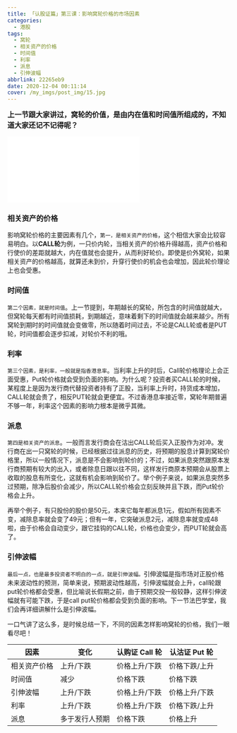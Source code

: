 ```yaml
---
title: 「认股证篇」第三课：影响窝轮价格的市场因素
categories:
  - 港股
tags:
  - 窝轮
  - 相关资产的价格
  - 时间值
  - 利率
  - 派息
  - 引伸波幅
abbrlink: 22265eb9
date: 2020-12-04 00:11:14
cover: /my_imgs/post_img/15.jpg
---
```


<b><font size=3>上一节跟大家讲过，窝轮的价值，是由**内在值**和**时间值**所组成的，不知道大家还记不记得呢？</font></b>

<div class="bilibili">
    <iframe src="//player.bilibili.com/player.html?aid=797797813&bvid=BV1cy4y167VS&cid=258320364&page=1" scrolling="no" border="0" frameborder="no" framespacing="0" allowfullscreen="true"> </iframe>
</div>

### 相关资产的价格

影响窝轮价格的主要因素有几个，`第一，是相关资产的价格`，这个相信大家会比较容易明白。以**CALL轮**为例，一只价内轮，当相关资产的价格升得越高，资产价格和行使价的差距就越大，内在值就也会提升，从而利好轮价。即使是价外窝轮，如果相关资产的价格越高，就算还未到价，升穿行使价的机会也会增加，因此轮价理论上也会受惠。

### 时间值

`第二个因素，就是时间值`。上一节提到，年期越长的窝轮，所包含的时间值就越大，但窝轮每天都有时间值损耗，到期越近，意味着剩下的时间值就会越来越少。所有窝轮到期时的时间值就会变做零，所以随着时间过去，不论是CALL轮或者是PUT轮，时间值都会逐步扣减，对轮价不利的哦。

### 利率

`第三个因素，是利率，一般就是指香港息率`。当利率上升的时后，Call轮价格理论上会正面受惠，Put轮价格就会受到负面的影响。为什么呢？投资者买CALL轮的时候，某程度上是因为发行商代替投资者持有了正股，当利率上升时，持货成本增加，CALL轮就会贵了，相反PUT轮就会更便宜。不过香港息率接近零，窝轮年期普遍不够一年，利率这个因素的影响力根本是微乎其微。

### 派息

`第四是相关资产的派息`。一般而言发行商会在沽出CALL轮后买入正股作为对冲。发行商在出一只窝轮的时候，已经根据过往派息的历史，将预期的股息计算到窝轮价格里，所以一般情况下，派息是不会影响到轮价的；不过，如果派息突然跟原本发行商预期有较大的出入，或者除息日跟以往不同，这样发行商原本预期会从股票上收取的股息有所变化，这就有机会影响到轮价了。举个例子来说，如果派息突然多过预期，除净后股价会减少，所以CALL轮价格会立刻反映并且下跌，而Put轮价格会上升。

再举个例子，有只股份的股价是50元，本来它每年都派息1元，假如所有因素不变，减除息率就会变了49元；但有一年，它突破派息2元，减除息率就变成48啦，由于价格会自动变少，跟它挂钩的CALL轮，价格也会变少，而PUT轮就会高了。

### 引伸波幅

`最后一点，也是最多投资者不明白的一点，就是引伸波幅。`引伸波幅是指市场对正股价格未来波动性的预测，简单来说，预期波动性越高，引伸波幅就会上升，call轮跟put轮价格都会受惠，但比喻说长假期之前，由于预期交投一般较静，这样引伸波幅就有可能下跌，于是call put轮价格都会受到负面的影响。下一节法巴学堂，我们会再详细讲解什么是引伸波幅。

一口气讲了这么多，是时候总结一下，不同的因素怎样影响窝轮的价格，我们一眼看尽吧！

| 因素         | 变化           | 认购证 Call 轮 | 认沽证 Put 轮 |
| ------------ | -------------- | -------------- | ------------- |
| 相关资产价格 | 上升/下跌      | 价格上升/下跌  | 价格下跌/上升 |
| 时间值       | 减少           | 价格下跌       | 价格下跌      |
| 引伸波幅     | 上升/下跌      | 价格上升/下跌  | 价格上升/下跌 |
| 利率         | 上升/下跌      | 价格上升/下跌  | 价格下跌/上升 |
| 派息         | 多于发行人预期 | 价格下跌       | 价格上升      |